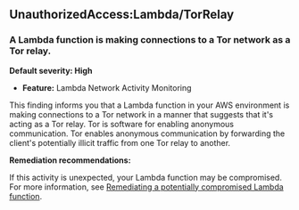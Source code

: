 UnauthorizedAccess:Lambda/TorRelay
----------------------------------


### A Lambda function is making connections to a Tor network as a Tor relay.


**Default severity: High**


 * **Feature:** Lambda Network Activity Monitoring

This finding informs you that a Lambda function in your AWS environment is making connections to a Tor network in a manner that suggests that it's acting as a Tor relay. Tor is software for enabling anonymous communication. Tor enables anonymous communication by forwarding the client's potentially illicit traffic from one Tor relay to another. 


**Remediation recommendations:**


If this activity is unexpected, your Lambda function may be compromised. For more information, see [Remediating a potentially compromised Lambda function](https://docs.aws.amazon.com/guardduty/latest/ug/remediate-lambda-protection-finding-types.html).



